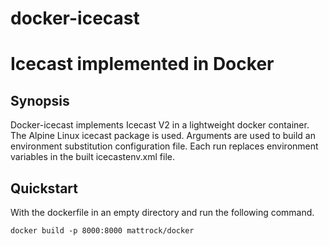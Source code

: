 # docker-icecast
Icecast implemented in Docker
=============================

Synopsis
--------

Docker-icecast implements Icecast V2 in a lightweight docker container. The Alpine Linux icecast package is used. Arguments are used to build an environment substitution configuration file. Each run replaces environment variables in the built icecastenv.xml file.

Quickstart
----------
With the dockerfile in an empty directory and run the following command.

    docker build -p 8000:8000 mattrock/docker